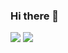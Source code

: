 ### Hi there 👋

[![](https://img.shields.io/badge/day%20📅-22-blue)](https://adventofcode.com/)
[![](https://img.shields.io/badge/stars%20⭐-19-yellow)](https://adventofcode.com/)
